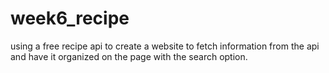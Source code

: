 # week6_recipe
using a free  recipe api to create a website to fetch information from the api and have it organized on the page with the search option.
